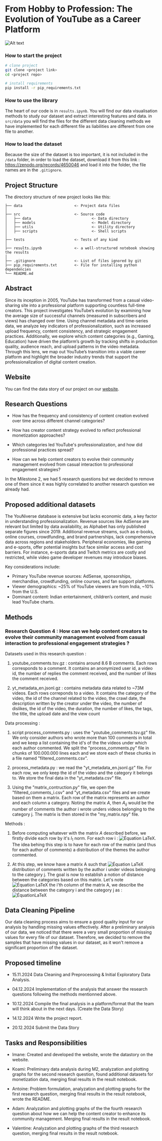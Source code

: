 # From Hobby to Profession: The Evolution of YouTube as a Career Platform

![Alt text](./youniverse.png "YouNiverse")


### How to start the project
```bash
# clone project
git clone <project link>
cd <project repo>

# install requirements
pip install -r pip_requirements.txt
```



### How to use the library
The heart of our code is in ```results.ipynb```. You will find our data visualisation methods to study our dataset and extract interesting features and data.
in ```src/data``` you will find the files for the different data cleaning methods we have implemented for each different file as liabilities are different from one file to another.

### How to load the dataset
Because the size of the dataset is too important, it is not included in the ```/data``` folder, in order to load the dataset,  download it from this link : https://zenodo.org/records/4650046 and load it into the folder, the file names are in the ```.gitignore```.

## Project Structure

The directory structure of new project looks like this:

```
├── data                        <- Project data files
│
├── src                         <- Source code
│   ├── data                            <- Data directory
│   ├── models                          <- Model directory
│   ├── utils                           <- Utility directory
│   ├── scripts                         <- Shell scripts
│
├── tests                       <- Tests of any kind
│
├── results.ipynb               <- a well-structured notebook showing the results
│
├── .gitignore                  <- List of files ignored by git
├── pip_requirements.txt        <- File for installing python dependencies
└── README.md
```



## Abstract

Since its inception in 2005, YouTube has transformed from a casual video-sharing site into
a professional platform supporting countless full-time creators. This project investigates
YouTube’s evolution by examining how the average size of successful channels (measured in
subscribers and views) has changed over time. Using channel metadata and time-series data,
we analyze key indicators of professionalization, such as increased upload frequency, content
consistency, and strategic engagement practices. Additionally, we explore which content categories
(e.g., Gaming, Education) have driven the platform’s growth by tracking shifts in production quality,
audience reach, and upload patterns in the video metadata. Through this lens, we map out YouTube’s
transition into a viable career platform and highlight the broader industry trends that support
the professionalization of digital content creation.

## Website

You can find the data story of our project on our [website](https://webpanada.vercel.app/).

## Research Questions

- How has the frequency and consistency of content creation evolved over time across different channel categories? 

- How has creator content strategy evolved to reflect professional monetization approaches?

- Which categories led YouTube's professionalization, and how did professional practices spread?

- How can we help content creators to evolve their community management evolved from casual interaction to professional engagement strategies?

In the Milestone 2, we had 5 research questions but we decided to remove one of them since it was highly correlated to another research question we already had.

## Proposed additional datasets

The YouNiverse database is extensive but lacks economic data, a key factor in understanding professionalization. Revenue sources like AdSense are relevant but limited by data availability, as Alphabet has only published separate figures since 2019. Additional revenue streams, such as e-books, online courses, crowdfunding, and brand partnerships, lack comprehensive data across regions and stakeholders. Peripheral economies, like gaming and e-sports, offer potential insights but face similar access and cost barriers. For instance, e-sports data and Twitch metrics are costly and restricted, while video game developer revenues may introduce biases.

Key considerations include:
- Primary YouTube revenue sources: AdSense, sponsorships, merchandise, crowdfunding, online courses, and fan support platforms.
- Viewer demographics: ~25% of YouTube viewers are from India, ~10% from the U.S.
- Dominant content: Indian entertainment, children’s content, and music lead YouTube charts.

## Methods

### Research Question 4 : How can we help content creators to evolve their community management evolved from casual interaction to professional engagement strategies ? 

Datasets used in this research question : 
1) youtube_comments.tsv.gz : contains around 8.6 B comments. Each rows corresponds to a comment. It contains an anonymized user id, a video id, the number of replies the comment received, and the number of likes the comment received.
  
2) yt_metadata_en.jsonl.gz : contains metadata data related to ~73M videos. Each rows correponds to a video. It contains the category of the video, the id of the channel related to the video, the crawl date, the description written by the creator under the video, the number of dislikes, the id of the video, the duration, the number of likes, the tags, the title, the upload date and the view count

Data processing : 
1) script process_comments.py : uses the "youtube_comments.tsv.gz" file. We only consider authors who wrote more than 100 comments in total and we keep a list containing the id's of the the videos under which each author commented. We split the "process_comments.py" file in chunks of 100.000.000 lines each and we store each of these chunks in a file named "filtered_comments.csv".

2) process_metadata.py : we read the "yt_metadata_en.jsonl.gz" file. For each row, we only keep the id of the video and the category it belongs to. We store the final data in the "yt_metadata.csv" file.

3) Using the "matrix_contruction.py" file, we open the "filtered_comments_i.csv" and "yt_metadata.csv" files and we create based on them a matrix. Each row of the matrix represents an author and each column a category. Noting the matrix $A$, then $A_{ij}$ would be the number of comments the author i wrote unders videos belonging to the category j. The matrix is then stored in the "my_matrix.npy" file.

Methods : 
1) Before computing whatever with the matrix $A$ described before, we firstly divide each row by it's $l_1$ norm. For each row i :
![Équation LaTeX](https://latex.codecogs.com/svg.image?&space;A_i\leftarrow&space;A_i/||A_i||_{l_1}). The idea behing this step is to have for each row of the matrix (and thus for each author of comments) a distribution of the themes the author commented.

2) At this step, we know have a matrix A such that ![Équation LaTeX](https://latex.codecogs.com/svg.image?A_{ij}=) distribution of comments written by the author i under videos belonging to the category j. The goal is now to establish a notion of distance between the categories based on this matrix. Let's note ![Équation LaTeX](https://latex.codecogs.com/svg.image?A_{:i}) the i'th column of the matrix A, we describe the distance between the category i and the category j as : ![ÉquationLaTeX](https://latex.codecogs.com/svg.image?dist(cat_i,cat_j)=1-\frac{A_{:i}\cdot&space;A_{j:}}{||A_{:i}||||A_{:j}||})




## Data Cleaning Pipeline

Our data cleaning process aims to ensure a good quality input for our analysis by handling missing values effectively. After a preliminary analysis of our data, we noticed that there were a very small proportion of missing values for every file of our dataset. Therefore, we decided to remove the samples that have missing values in our dataset, as it won't remove a significant proportion of the dataset.

## Proposed timeline

- 15.11.2024 Data Cleaning and Preprocessing & Initial Exploratory Data Analysis.

- 04.12.2024 Implementation of the analysis that answer the research questions following the methods mentionned above.

- 10.12.2024 Compile the final analysis in a platform/format that the team will think about in the next days. (Create the Data Story)

- 14.12.2024 Write the project report.

- 20.12.2024 Submit the Data Story


## Tasks and Responsibilities

- Imane: Created and developed the website, wrote the datastory on the website.

- Koami: Preliminary data analysis during M2, analyzation and plotting graphs for the second research question, found additional datasets for monetization data, merging final results in the result notebook.

- Antoine: Problem formulation, analyzation and plotting graphs for the first research question, merging final results in the result notebook, wrote the README.

- Adam: Analyzation and plotting graphs of the the fourth research question about how we can help the content creator to enhance its community management. Merging final results in the result notebook.

- Valentine: Analyzation and plotting graphs of the third research question, merging final results in the result notebook.
